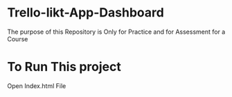 # Trello-likt-App-Dashboard
The purpose of this Repository is Only for Practice and for Assessment for a Course 

# To Run This project 
Open Index.html File 
